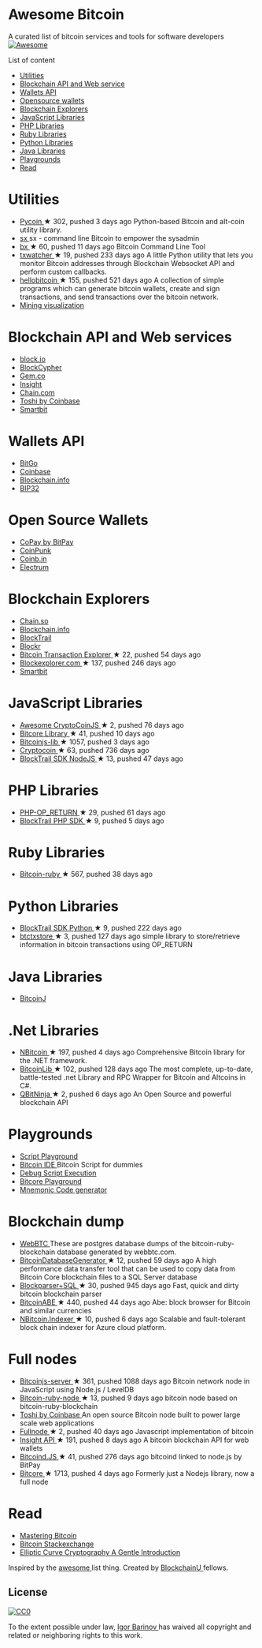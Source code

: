 <h1>
 Awesome Bitcoin
</h1>
<p>
 A curated list of bitcoin services and tools for software developers
 <a href="https://github.com/sindresorhus/awesome">
  <img alt="Awesome" src="https://cdn.rawgit.com/sindresorhus/awesome/d7305f38d29fed78fa85652e3a63e154dd8e8829/media/badge.svg"/>
 </a>
</p>
<p>
 List of content
</p>
<ul>
 <li>
  <a href="#utilities">
   Utilities
  </a>
 </li>
 <li>
  <a href="#blockchain-api-and-web-services">
   Blockchain API and Web service
  </a>
 </li>
 <li>
  <a href="#wallets-api">
   Wallets API
  </a>
 </li>
 <li>
  <a href="#open-source-wallets">
   Opensource wallets
  </a>
 </li>
 <li>
  <a href="#blockchain-explorers">
   Blockchain Explorers
  </a>
 </li>
 <li>
  <a href="#javascript-libraries">
   JavaScript Libraries
  </a>
 </li>
 <li>
  <a href="#php-libraries">
   PHP Libraries
  </a>
 </li>
 <li>
  <a href="#ruby-libraries">
   Ruby Libraries
  </a>
 </li>
 <li>
  <a href="#python-libraries">
   Python Libraries
  </a>
 </li>
 <li>
  <a href="#java-libraries">
   Java Libraries
  </a>
 </li>
 <li>
  <a href="#playgrounds">
   Playgrounds
  </a>
 </li>
 <li>
  <a href="#read">
   Read
  </a>
 </li>
</ul>
<h1>
 Utilities
</h1>
<ul>
 <li>
  <a href="https://github.com/richardkiss/pycoin">
   Pycoin
  </a>
  <span>
   &#9733 302, pushed 3 days ago
  </span>
  Python-based Bitcoin and alt-coin utility library.
 </li>
 <li>
  <a href="https://github.com/spesmilo/sx/">
   sx
  </a>
  sx - command line Bitcoin to empower the sysadmin
 </li>
 <li>
  <a href="https://github.com/libbitcoin/libbitcoin-explorer">
   bx
  </a>
  <span>
   &#9733 60, pushed 11 days ago
  </span>
  Bitcoin Command Line Tool
 </li>
 <li>
  <a href="https://github.com/tsileo/txwatcher">
   txwatcher
  </a>
  <span>
   &#9733 19, pushed 233 days ago
  </span>
  A little Python utility that lets you monitor Bitcoin addresses through Blockchain Websocket API and perform custom callbacks.
 </li>
 <li>
  <a href="https://github.com/prettymuchbryce/hellobitcoin">
   hellobitcoin
  </a>
  <span>
   &#9733 155, pushed 521 days ago
  </span>
  A collection of simple programs which can generate bitcoin wallets, create and sign transactions, and send transactions over the bitcoin network.
 </li>
 <li>
  <a href="http://www.yogh.io/#mine:last">
   Mining visualization
  </a>
 </li>
</ul>
<h1>
 Blockchain API and Web services
</h1>
<ul>
 <li>
  <a href="https://block.io">
   block.io
  </a>
 </li>
 <li>
  <a href="http://www.blockcypher.com">
   BlockCypher
  </a>
 </li>
 <li>
  <a href="https://gem.co">
   Gem.co
  </a>
 </li>
 <li>
  <a href="https://insight.is">
   Insight
  </a>
 </li>
 <li>
  <a href="https://chain.com">
   Chain.com
  </a>
 </li>
 <li>
  <a href="https://toshi.io/">
   Toshi by Coinbase
  </a>
 </li>
 <li>
  <a href="https://www.smartbit.com.au">
   Smartbit
  </a>
 </li>
</ul>
<h1>
 Wallets API
</h1>
<ul>
 <li>
  <a href="https://www.bitgo.com/api/">
   BitGo
  </a>
 </li>
 <li>
  <a href="https://developers.coinbase.com">
   Coinbase
  </a>
 </li>
 <li>
  <a href="https://blockchain.info/api">
   Blockchain.info
  </a>
 </li>
 <li>
  <a href="http://bip32.org">
   BIP32
  </a>
 </li>
</ul>
<h1>
 Open Source Wallets
</h1>
<ul>
 <li>
  <a href="https://copay.io/">
   CoPay by BitPay
  </a>
 </li>
 <li>
  <a href="https://coinpunk.com/">
   CoinPunk
  </a>
 </li>
 <li>
  <a href="https://coinb.in">
   Coinb.in
  </a>
 </li>
 <li>
  <a href="https://electrum.org/">
   Electrum
  </a>
 </li>
</ul>
<h1>
 Blockchain Explorers
</h1>
<ul>
 <li>
  <a href="http://chain.so">
   Chain.so
  </a>
 </li>
 <li>
  <a href="https://blockchain.info">
   Blockchain.info
  </a>
 </li>
 <li>
  <a href="https://www.blocktrail.com/BTC">
   BlockTrail
  </a>
 </li>
 <li>
  <a href="https://blockr.io">
   Blockr
  </a>
 </li>
 <li>
  <a href="https://github.com/JornC/bitcoin-transaction-explorer">
   Bitcoin Transaction Explorer
  </a>
  <span>
   &#9733 22, pushed 54 days ago
  </span>
 </li>
 <li>
  <a href="https://github.com/bitcoin-blockexplorer/old-blockexplorer-php">
   Blockexplorer.com
  </a>
  <span>
   &#9733 137, pushed 246 days ago
  </span>
 </li>
 <li>
  <a href="https://www.smartbit.com.au">
   Smartbit
  </a>
 </li>
</ul>
<h1>
 JavaScript Libraries
</h1>
<ul>
 <li>
  <a href="https://github.com/cryptocoinjs/awesome-cryptocoinjs">
   Awesome CryptoCoinJS
  </a>
  <span>
   &#9733 2, pushed 76 days ago
  </span>
 </li>
 <li>
  <a href="https://github.com/bitpay/bitcore-lib">
   Bitcore Library
  </a>
  <span>
   &#9733 41, pushed 10 days ago
  </span>
 </li>
 <li>
  <a href="https://github.com/bitcoinjs/bitcoinjs-lib">
   Bitcoinjs-lib
  </a>
  <span>
   &#9733 1057, pushed 3 days ago
  </span>
 </li>
 <li>
  <a href="https://github.com/cryptocoinjs/cryptocoin">
   Cryptocoin
  </a>
  <span>
   &#9733 63, pushed 736 days ago
  </span>
 </li>
 <li>
  <a href="https://github.com/blocktrail/blocktrail-sdk-nodejs">
   BlockTrail SDK NodeJS
  </a>
  <span>
   &#9733 13, pushed 47 days ago
  </span>
 </li>
</ul>
<h1>
 PHP Libraries
</h1>
<ul>
 <li>
  <a href="https://github.com/coinspark/php-OP_RETURN">
   PHP-OP_RETURN
  </a>
  <span>
   &#9733 29, pushed 61 days ago
  </span>
 </li>
 <li>
  <a href="https://github.com/blocktrail/blocktrail-sdk-php">
   BlockTrail PHP SDK
  </a>
  <span>
   &#9733 9, pushed 5 days ago
  </span>
 </li>
</ul>
<h1>
 Ruby Libraries
</h1>
<ul>
 <li>
  <a href="https://github.com/lian/bitcoin-ruby">
   Bitcoin-ruby
  </a>
  <span>
   &#9733 567, pushed 38 days ago
  </span>
 </li>
</ul>
<h1>
 Python Libraries
</h1>
<ul>
 <li>
  <a href="https://github.com/blocktrail/blocktrail-sdk-python">
   BlockTrail SDK Python
  </a>
  <span>
   &#9733 9, pushed 222 days ago
  </span>
 </li>
 <li>
  <a href="https://github.com/F483/btctxstore">
   btctxstore
  </a>
  <span>
   &#9733 3, pushed 127 days ago
  </span>
  simple library to store/retrieve information in bitcoin transactions using OP_RETURN
 </li>
</ul>
<h1>
 Java Libraries
</h1>
<ul>
 <li>
  <a href="https://bitcoinj.github.io">
   BitcoinJ
  </a>
 </li>
</ul>
<h1>
 .Net Libraries
</h1>
<ul>
 <li>
  <a href="https://github.com/MetacoSA/NBitcoin">
   NBitcoin
  </a>
  <span>
   &#9733 197, pushed 4 days ago
  </span>
  Comprehensive Bitcoin library for the .NET framework.
 </li>
 <li>
  <a href="https://github.com/GeorgeKimionis/BitcoinLib">
   BitcoinLib
  </a>
  <span>
   &#9733 102, pushed 128 days ago
  </span>
  The most complete, up-to-date, battle-tested .net Library and RPC Wrapper for Bitcoin and Altcoins in C#.
 </li>
 <li>
  <a href="https://github.com/MetacoSA/QBitNinja">
   QBitNinja
  </a>
  <span>
   &#9733 2, pushed 6 days ago
  </span>
  An Open Source and powerful blockchain API
 </li>
</ul>
<h1>
 Playgrounds
</h1>
<ul>
 <li>
  <a href="http://www.crmarsh.com/script-playground/">
   Script Playground
  </a>
 </li>
 <li>
  <a href="http://www.cs.princeton.edu/~tongbinw/bitcoinIDE/build/editor.html">
   Bitcoin IDE
  </a>
  Bitcoin Script for dummies
 </li>
 <li>
  <a href="https://webbtc.com/script">
   Debug Script Execution
  </a>
 </li>
 <li>
  <a href="https://bitcore.io/playground/">
   Bitcore Playground
  </a>
 </li>
 <li>
  <a href="https://dcpos.github.io/bip39/">
   Mnemonic Code generator
  </a>
 </li>
</ul>
<h1>
 Blockchain dump
</h1>
<ul>
 <li>
  <a href="http://dumps.webbtc.com/bitcoin/">
   WebBTC
  </a>
  These are postgres database dumps of the bitcoin-ruby-blockchain database generated by webbtc.com.
 </li>
 <li>
  <a href="https://github.com/ladimolnar/BitcoinDatabaseGenerator">
   BitcoinDatabaseGenerator
  </a>
  <span>
   &#9733 12, pushed 59 days ago
  </span>
  A high performance data transfer tool that can be used to copy data from Bitcoin Core blockchain files to a SQL Server database
 </li>
 <li>
  <a href="https://github.com/mcdee/blockparser">
   Blockparser+SQL
  </a>
  <span>
   &#9733 30, pushed 945 days ago
  </span>
  Fast, quick and dirty bitcoin blockchain parser
 </li>
 <li>
  <a href="https://github.com/bitcoin-abe/bitcoin-abe">
   BitcoinABE
  </a>
  <span>
   &#9733 440, pushed 44 days ago
  </span>
  Abe: block browser for Bitcoin and similar currencies
 </li>
 <li>
  <a href="https://github.com/MetacoSA/NBitcoin.Indexer">
   NBitcoin.Indexer
  </a>
  <span>
   &#9733 10, pushed 6 days ago
  </span>
  Scalable and fault-tolerant block chain indexer for Azure cloud platform.
 </li>
</ul>
<h1>
 Full nodes
</h1>
<ul>
 <li>
  <a href="https://github.com/bitcoinjs/bitcoinjs-server">
   Bitcoinjs-server
  </a>
  <span>
   &#9733 361, pushed 1088 days ago
  </span>
  Bitcoin network node in JavaScript using Node.js / LevelDB
 </li>
 <li>
  <a href="https://github.com/mhanne/bitcoin-ruby-node">
   Bitcoin-ruby-node
  </a>
  <span>
   &#9733 13, pushed 9 days ago
  </span>
  bitcoin node based on bitcoin-ruby-blockchain
 </li>
 <li>
  <a href="https://toshi.io/">
   Toshi by Coinbase
  </a>
  An open source Bitcoin node built to power large scale web applications
 </li>
 <li>
  <a href="https://github.com/ryanxcharles/fullnode">
   Fullnode
  </a>
  <span>
   &#9733 2, pushed 40 days ago
  </span>
  Javascript implementation of bitcoin
 </li>
 <li>
  <a href="https://github.com/bitpay/insight-api">
   Insight API
  </a>
  <span>
   &#9733 191, pushed 8 days ago
  </span>
  A bitcoin blockchain API for web wallets
 </li>
 <li>
  <a href="https://github.com/bitpay/bitcoind.js">
   Bitcoind.JS
  </a>
  <span>
   &#9733 41, pushed 276 days ago
  </span>
  bitcoind linked to node.js by BitPay
 </li>
 <li>
  <a href="https://github.com/bitpay/bitcore">
   Bitcore
  </a>
  <span>
   &#9733 1713, pushed 4 days ago
  </span>
  Formerly just a Nodejs library, now a full node
 </li>
</ul>
<h1>
 Read
</h1>
<ul>
 <li>
  <a href="https://github.com/aantonop/bitcoinbook">
   Mastering Bitcoin
  </a>
 </li>
 <li>
  <a href="http://bitcoin.stackexchange.com">
   Bitcoin Stackexchange
  </a>
 </li>
 <li>
  <a href="http://andrea.corbellini.name/2015/05/17/elliptic-curve-cryptography-a-gentle-introduction/">
   Elliptic Curve Cryptography A Gentle Introduction
  </a>
 </li>
</ul>
<p>
 Inspired by the
 <a href="https://github.com/sindresorhus/awesome">
  awesome
 </a>
 list thing.
Created by
 <a href="http://blockchainu.co/">
  BlockchainU
 </a>
 fellows.
</p>
<h2>
 License
</h2>
<p>
 <a href="http://creativecommons.org/publicdomain/zero/1.0/">
  <img alt="CC0" src="http://i.creativecommons.org/p/zero/1.0/88x31.png"/>
 </a>
</p>
<p>
 To the extent possible under law,
 <a href="https://github.com/igorbarinov/">
  Igor Barinov
 </a>
 has waived all copyright and related or neighboring rights to this work.
</p>
